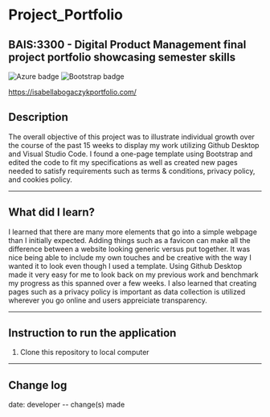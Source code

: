 # Project_Portfolio
## BAIS:3300 - Digital Product Management final project portfolio showcasing semester skills 
![Azure badge](https://img.shields.io/badge/Microsoft_Azure-0089D6?style=for-the-badge&logo=microsoft-azure&logoColor=white)
![Bootstrap badge](https://img.shields.io/badge/Bootstrap-563D7C?style=for-the-badge&logo=bootstrap&logoColor=white)

https://isabellabogaczykportfolio.com/

## Description
The overall objective of this project was to illustrate individual growth over the course of the past 15 weeks to display my work utilizing Github Desktop and Visual Studio Code. I found a one-page template using Bootstrap and edited the code to fit my specifications as well as created new pages needed to satisfy requirements such as terms & conditions, privacy policy, and cookies policy. 

---

## What did I learn?
I learned that there are many more elements that go into a simple webpage than I initially expected. Adding things such as a favicon can make all the difference between a website looking generic versus put together. It was nice being able to include my own touches and be creative with the way I wanted it to look even though I used a template. Using Github Desktop made it very easy for me to look back on my previous work and benchmark my progress as this spanned over a few weeks. I also learned that creating pages such as a privacy policy is important as data collection is utilized wherever you go online and users appreiciate transparency. 


---

## Instruction to run the application

1. Clone this repository to local computer

---

## Change log
date: developer -- change(s) made
